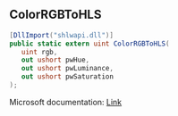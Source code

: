## ColorRGBToHLS

```csharp
[DllImport("shlwapi.dll")]
public static extern uint ColorRGBToHLS(
   uint rgb,
   out ushort pwHue,
   out ushort pwLuminance,
   out ushort pwSaturation
);
```

Microsoft documentation: [Link](https://docs.microsoft.com/en-us/windows/win32/api/shlwapi/nf-shlwapi-colorrgbtohls)
